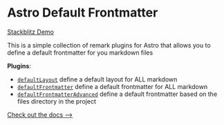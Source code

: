 # Astro Default Frontmatter

[Stackblitz Demo](https://stackblitz.com/edit/github-hfgk3n)

This is a simple collection of remark plugins for Astro that allows you to define a default frontmatter for you markdown files


**Plugins**:

- [`defaultLayout`](/package#defaultlayout) define a default layout for ALL markdown
- [`defaultFrontmatter`](/package#defaultfrontmatter) define a default frontmatter for ALL markdown
- [`defaultFrontmatterAdvanced`](/package#defaultfrontmatteradvanced) define a default frontmatter based on the files directory in the project

[Check out the docs -->](/package#readme)